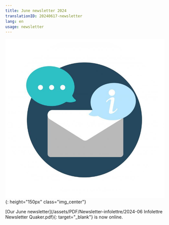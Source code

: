 ```yaml
---
title: June newsletter 2024
translationID: 20240617-newsletter
lang: en
usage: newsletter
---
```

![Newsletter image](/assets/images/email-icon.png){: height="150px" class="img_center"}

[Our June newsletter](/assets/PDF/Newsletter-infolettre/2024-06 Infolettre Newsletter Quaker.pdf){: target="_blank"} is now online.
